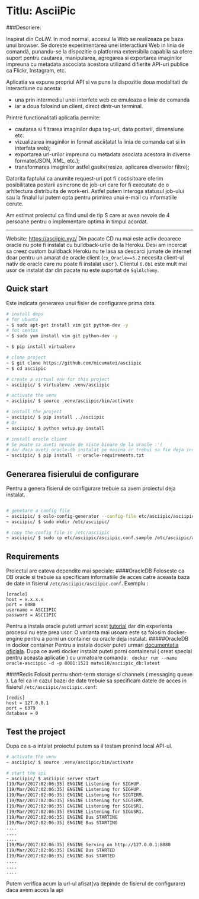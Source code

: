 Titlu: AsciiPic
==============


###Descriere:


Inspirat din CoLiW. 
In mod normal, accesul la Web se realizeaza pe baza unui browser. 
Se doreste experimentarea unei interactiuni Web in linia de comandă, punandu-se la dispozitie o platforma 
extensibila capabila sa ofere suport pentru cautarea, manipularea, agregarea si exportarea imaginilor 
impreuna cu metadata ascociata acestora utilizand difierite API-uri publice ca Flickr, Instagram, etc.

Aplicatia va expune propriul API si va pune la dispozitie doua modalitati de interactiune cu acesta: 
  - una prin intermediul unei interfete web ce emuleaza o linie de comanda
  - iar a doua folosind un client, direct dintr-un terminal.

Printre functionalitati aplicatia permite:
  - cautarea si filtrarea imaginilor dupa tag-uri, data postarii, dimensiune etc.
  - vizualizarea imaginilor in format ascii(atat la linia de comanda cat si in interfata web);
  - exportarea url-urilor impreuna cu metadata asociata acestora in diverse formate(JSON, XML, etc.);
  - transformarea imaginilor astfel gasite(resize, aplicarea diverselor filtre);

Datorita faptului ca anumite request-uri pot fi costisitoare oferim posibilitatea postarii asincrone de job-uri 
care for fi executate de o arhitectura distribuita de work-eri.
Astfel putem interoga statusul job-ului sau la finalul lui putem opta pentru primirea unui e-mail cu informatiile cerute.


Am estimat proiectul ca fiind unul de tip S care ar avea nevoie de 4 persoane pentru o implementare optima in timpul acordat.

---

Website: https://asciipic.xyz/
Din pacate CD nu mai este activ deoarece oracle nu pote fi instalat cu buildback-urile de la Heroku. Desi am incercat
sa creez custom buildback Heroku nu te lasa sa descarci jumate de internet doar pentru un amarat de oracle client
(`cx_Oracle==5.2` necesita client-ul nativ de oracle care nu poate fi instalat usor ). Clientul `6.0b1` este mult mai usor 
de instalat dar  din pacate nu este suportat de `SqlAlchemy`.


Quick start
-----------
Este indicata generarea unui fisier de configurare prima data.

```bash
# install deps
# for ubuntu
~ $ sudo apt-get install vim git python-dev -y
# fot centos
~ $ sudo yum install vim git python-dev -y

~ $ pip install virtualenv

# clone project
~ $ git clone https://github.com/micumatei/asciipic
~ $ cd asciipic

# create a virtual env for this project
~ asciipic/ $ virtualenv .venv/asciipic

# activate the venv
~ asciipic/ $ source .venv/asciipic/bin/activate

# install the project
~ asciipic/ $ pip install ../asciipic
# Or 
~ asciipic/ $ python setup.py install

# install oracle client
# Se poate sa aveti nevoie de niste binare de la oracle :'(
# dar daca aveti oracle-db instalat pe masina ar trebui sa fie deja instalate
~ asciipic/ $ pip install -r oracle-requirements.txt

```

Generarea fisierului de configurare
-----------------------------------
Pentru a genera fisierul de configurare trebuie sa avem proiectul deja instalat.
```bash

# genetare a config file
~ asciipic/ $ oslo-config-generator --config-file etc/asciipic/asciipic-config-generator.conf
~ asciipic/ $ sudo mkdir /etc/asciipic/

# copy the config file in /etc/asciipic
~ asciipic/ $ sudo cp etc/asciipic/asciipic.conf.sample /etc/asciipic/asciipic.conf
```


Requirements
-----------
Proiectul are cateva dependite mai speciale:
####OracleDB
Foloseste ca DB oracle si trebuie sa specificam informatiile de acces catre aceasta baza de date
in fisierul `/etc/asciipic/asciipic.conf`.
Exemplu :
```
[oracle]
host = x.x.x.x
port = 8080
username = ASCIIPIC
password = ASCIIPIC
```
Pentru a instala oracle puteti urmari acest [tutorial](http://www.oracle.com/webfolder/technetwork/tutorials/obe/db/11g/r1/prod/install/dbinst/dbinst.htm) dar din experienta procesul nu este prea usor.
O varianta mai usoara este sa folosim docker-engine pentru a porni un container cu oracle deja instalat.
#####OracleDB in docker container 
Pentru a instala docker puteti urmari [documentatia oficiala](https://docs.docker.com/engine/installation/).
Dupa ce aveti docker instalat puteti porni containerul ( creat special pentru aceasta aplicatie ) cu urmatoare comanda:
` docker run --name oracle-asciipic -d -p 8081:1521 matei10/asciipic_db:latest`

####Redis
Folosit pentru short-term storage si channels ( messaging queue ). 
La fel ca in cazul bazei de date trebuie sa specificam datele de acces in fisierul `/etc/asciipic/asciipic.conf`:
```
[redis]
host = 127.0.0.1
port = 6379
database = 0
```

Test the project
----------------
Dupa ce s-a intalat proiectul putem sa il testam pronind local API-ul.

```bash
# activate the venv
~ asciipic/ $ source .venv/asciipic/bin/activate

# start the api
~ asciipic/ $ asciipic server start
[19/Mar/2017:02:06:35] ENGINE Listening for SIGHUP.
[19/Mar/2017:02:06:35] ENGINE Listening for SIGHUP.
[19/Mar/2017:02:06:35] ENGINE Listening for SIGTERM.
[19/Mar/2017:02:06:35] ENGINE Listening for SIGTERM.
[19/Mar/2017:02:06:35] ENGINE Listening for SIGUSR1.
[19/Mar/2017:02:06:35] ENGINE Listening for SIGUSR1.
[19/Mar/2017:02:06:35] ENGINE Bus STARTING
[19/Mar/2017:02:06:35] ENGINE Bus STARTING
....
....
....
[19/Mar/2017:02:06:35] ENGINE Serving on http://127.0.0.1:8080
[19/Mar/2017:02:06:35] ENGINE Bus STARTED
[19/Mar/2017:02:06:35] ENGINE Bus STARTED
....
....
....
```
Putem verifica acum la url-ul afisat(va depinde de fisierul de configurare) daca avem acces la api 
